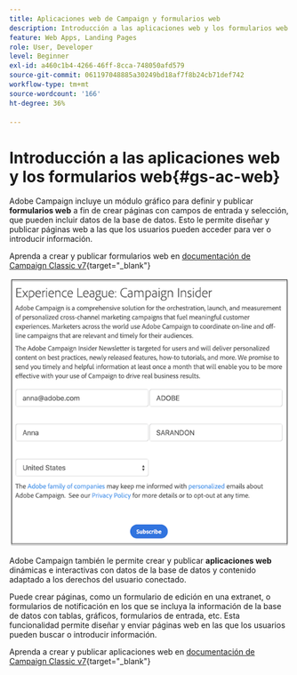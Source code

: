 ```yaml
---
title: Aplicaciones web de Campaign y formularios web
description: Introducción a las aplicaciones web y los formularios web
feature: Web Apps, Landing Pages
role: User, Developer
level: Beginner
exl-id: a460c1b4-4266-46ff-8cca-748050afd579
source-git-commit: 061197048885a30249bd18af7f8b24cb71def742
workflow-type: tm+mt
source-wordcount: '166'
ht-degree: 36%

---
```


# Introducción a las aplicaciones web y los formularios web{#gs-ac-web}

Adobe Campaign incluye un módulo gráfico para definir y publicar **formularios web** a fin de crear páginas con campos de entrada y selección, que pueden incluir datos de la base de datos. Esto le permite diseñar y publicar páginas web a las que los usuarios pueden acceder para ver o introducir información.

Aprenda a crear y publicar formularios web en [documentación de Campaign Classic v7](https://experienceleague.adobe.com/docs/campaign-classic/using/designing-content/web-forms/about-web-forms.html#designing-content){target="_blank"}

![](assets/sample.png)

Adobe Campaign también le permite crear y publicar **aplicaciones web** dinámicas e interactivas con datos de la base de datos y contenido adaptado a los derechos del usuario conectado.

Puede crear páginas, como un formulario de edición en una extranet, o formularios de notificación en los que se incluya la información de la base de datos con tablas, gráficos, formularios de entrada, etc. Esta funcionalidad permite diseñar y enviar páginas web en las que los usuarios pueden buscar o introducir información.

Aprenda a crear y publicar aplicaciones web en [documentación de Campaign Classic v7](https://experienceleague.adobe.com/docs/campaign-classic/using/designing-content/web-applications/about-web-applications.html#designing-content){target="_blank"}

